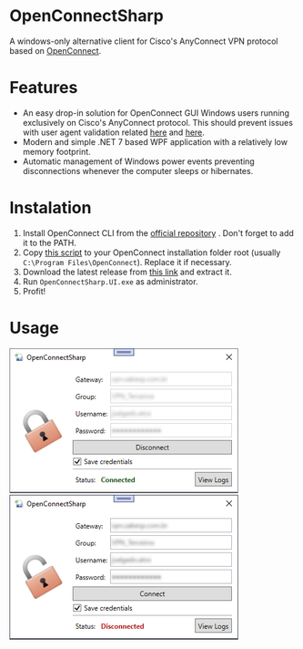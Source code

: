 # OpenConnectSharp

A windows-only alternative client for Cisco's AnyConnect VPN protocol based on [OpenConnect](https://www.infradead.org/openconnect/).

# Features

- An easy drop-in solution for OpenConnect GUI Windows users running exclusively on Cisco's AnyConnect protocol. This should prevent issues with user agent validation related [here](https://gitlab.com/openconnect/openconnect-gui/-/issues/331) and [here](https://gitlab.com/openconnect/openconnect-gui/-/issues/271).
- Modern and simple .NET 7 based WPF application with a relatively low memory footprint.
- Automatic management of Windows power events preventing disconnections whenever the computer sleeps or hibernates.

# Instalation

1. Install OpenConnect CLI from the [official repository](https://www.infradead.org/openconnect/) . Don't forget to add it to the PATH.
2. Copy [this script](https://github.com/teofilosalgado/OpenConnectSharp/blob/master/OpenConnectSharp.UI/Resources/vpnc-script-win.js) to your OpenConnect installation folder root (usually `C:\Program Files\OpenConnect`). Replace it if necessary.
3. Download the latest release from [this link](https://github.com/teofilosalgado/OpenConnectSharp/releases/latest/download/release.zip) and extract it.
4. Run `OpenConnectSharp.UI.exe` as administrator.
5. Profit!

# Usage

![application screenshot while connected](static/connected.png)
![application screenshot while disconnected](static/disconnected.png)
